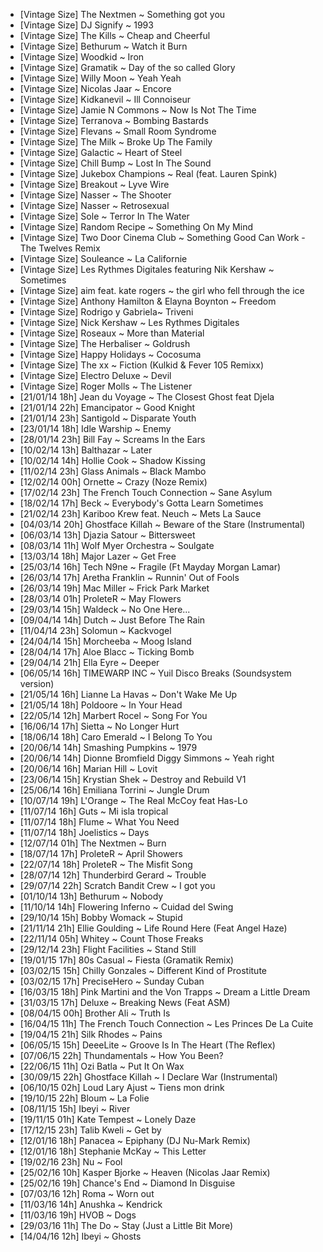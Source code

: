 - [Vintage Size] The Nextmen ~ Something got you
- [Vintage Size] DJ Signify ~ 1993
- [Vintage Size] The Kills  ~ Cheap and Cheerful
- [Vintage Size] Bethurum ~ Watch it Burn
- [Vintage Size] Woodkid ~ Iron
- [Vintage Size] Gramatik ~ Day of the so called Glory
- [Vintage Size] Willy Moon ~ Yeah Yeah
- [Vintage Size] Nicolas Jaar ~ Encore
- [Vintage Size] Kidkanevil ~ Ill Connoiseur
- [Vintage Size] Jamie N Commons ~ Now Is Not The Time
- [Vintage Size] Terranova ~ Bombing Bastards
- [Vintage Size] Flevans ~ Small Room Syndrome
- [Vintage Size] The Milk ~ Broke Up The Family
- [Vintage Size] Galactic ~ Heart of Steel
- [Vintage Size] Chill Bump ~ Lost In The Sound
- [Vintage Size] Jukebox Champions ~ Real (feat. Lauren Spink)
- [Vintage Size] Breakout ~ Lyve Wire
- [Vintage Size] Nasser ~ The Shooter
- [Vintage Size] Nasser ~ Retrosexual
- [Vintage Size] Sole ~ Terror In The Water
- [Vintage Size] Random Recipe ~ Something On My Mind
- [Vintage Size] Two Door Cinema Club ~ Something Good Can Work - The Twelves Remix
- [Vintage Size] Souleance ~ La Californie
- [Vintage Size] Les Rythmes Digitales featuring Nik Kershaw ~ Sometimes
- [Vintage Size] aim feat. kate rogers ~ the girl who fell through the ice
- [Vintage Size] Anthony Hamilton & Elayna Boynton ~ Freedom
- [Vintage Size] Rodrigo y Gabriela~ Triveni
- [Vintage Size] Nick Kershaw ~ Les Rythmes Digitales
- [Vintage Size] Roseaux ~ More than Material
- [Vintage Size] The Herbaliser ~ Goldrush
- [Vintage Size] Happy Holidays ~ Cocosuma
- [Vintage Size] The xx ~ Fiction (Kulkid & Fever 105 Remixx)
- [Vintage Size] Electro Deluxe ~ Devil
- [Vintage Size] Roger Molls ~ The Listener
- [21/01/14 18h] Jean du Voyage ~ The Closest Ghost feat Djela
- [21/01/14 22h] Emancipator ~ Good Knight
- [21/01/14 23h] Santigold ~ Disparate Youth
- [23/01/14 18h] Idle Warship ~ Enemy
- [28/01/14 23h] Bill Fay ~ Screams In the Ears
- [10/02/14 13h] Balthazar ~ Later
- [10/02/14 14h] Hollie Cook ~ Shadow Kissing
- [11/02/14 23h] Glass Animals ~ Black Mambo
- [12/02/14 00h] Ornette ~ Crazy (Noze Remix)
- [17/02/14 23h] The French Touch Connection ~ Sane Asylum
- [18/02/14 17h] Beck ~ Everybody's Gotta Learn Sometimes
- [21/02/14 23h] Kariboo Krew feat. Neuch ~ Mets La Sauce
- [04/03/14 20h] Ghostface Killah ~ Beware of the Stare (Instrumental)
- [06/03/14 13h] Djazia Satour ~ Bittersweet
- [08/03/14 11h] Wolf Myer Orchestra ~ Soulgate
- [13/03/14 18h] Major Lazer ~ Get Free
- [25/03/14 16h] Tech N9ne ~ Fragile (Ft Mayday Morgan Lamar)
- [26/03/14 17h] Aretha Franklin ~ Runnin' Out of Fools
- [26/03/14 19h] Mac Miller ~ Frick Park Market
- [28/03/14 01h] ProleteR ~ May Flowers
- [29/03/14 15h] Waldeck ~ No One Here...
- [09/04/14 14h] Dutch ~ Just Before The Rain
- [11/04/14 23h] Solomun ~ Kackvogel
- [24/04/14 15h] Morcheeba ~ Moog Island
- [28/04/14 17h] Aloe Blacc ~ Ticking Bomb
- [29/04/14 21h] Ella Eyre ~ Deeper
- [06/05/14 16h] TIMEWARP INC ~ Yuil Disco Breaks (Soundsystem version)
- [21/05/14 16h] Lianne La Havas ~ Don't Wake Me Up
- [21/05/14 18h] Poldoore ~ In Your Head
- [22/05/14 12h] Marbert Rocel ~ Song For You
- [16/06/14 17h] Sietta ~ No Longer Hurt
- [18/06/14 18h] Caro Emerald ~ I Belong To You
- [20/06/14 14h] Smashing Pumpkins ~ 1979
- [20/06/14 14h] Dionne Bromfield Diggy Simmons ~ Yeah right
- [20/06/14 16h] Marian Hill ~ Lovit
- [23/06/14 15h] Krystian Shek ~ Destroy and Rebuild V1
- [25/06/14 16h] Emiliana Torrini ~ Jungle Drum
- [10/07/14 19h] L'Orange ~ The Real McCoy feat Has-Lo
- [11/07/14 16h] Guts ~ Mi isla tropical
- [11/07/14 18h] Flume ~ What You Need
- [11/07/14 18h] Joelistics ~ Days
- [12/07/14 01h] The Nextmen ~ Burn
- [18/07/14 17h] ProleteR ~ April Showers
- [22/07/14 18h] ProleteR ~ The Misfit Song
- [28/07/14 12h] Thunderbird Gerard ~ Trouble
- [29/07/14 22h] Scratch Bandit Crew ~ I got you
- [01/10/14 13h] Bethurum ~ Nobody
- [11/10/14 14h] Flowering Inferno ~ Cuidad del Swing
- [29/10/14 15h] Bobby Womack ~ Stupid
- [21/11/14 21h] Ellie Goulding ~ Life Round Here (Feat Angel Haze)
- [22/11/14 05h] Whitey ~ Count Those Freaks
- [29/12/14 23h] Flight Facilities ~ Stand Still
- [19/01/15 17h] 80s Casual ~ Fiesta (Gramatik Remix)
- [03/02/15 15h] Chilly Gonzales ~ Different Kind of Prostitute
- [03/02/15 17h] PreciseHero ~ Sunday Cuban
- [16/03/15 18h] Pink Martini and the Von Trapps ~ Dream a Little Dream
- [31/03/15 17h] Deluxe ~ Breaking News (Feat ASM)
- [08/04/15 00h] Brother Ali ~ Truth Is
- [16/04/15 11h] The French Touch Connection ~ Les Princes De La Cuite
- [19/04/15 21h] Silk Rhodes ~ Pains
- [06/05/15 15h] DeeeLite ~ Groove Is In The Heart (The Reflex)
- [07/06/15 22h] Thundamentals ~ How You Been?
- [22/06/15 11h] Ozi Batla ~ Put It On Wax
- [30/09/15 22h] Ghostface Killah ~ I Declare War (Instrumental)
- [06/10/15 02h] Loud Lary Ajust ~ Tiens mon drink
- [19/10/15 22h] Bloum ~ La Folie
- [08/11/15 15h] Ibeyi ~ River
- [19/11/15 01h] Kate Tempest ~ Lonely Daze
- [17/12/15 23h] Talib Kweli ~ Get by
- [12/01/16 18h] Panacea ~ Epiphany (DJ Nu-Mark Remix)
- [12/01/16 18h] Stephanie McKay ~ This Letter
- [19/02/16 23h] Nu ~ Fool
- [25/02/16 10h] Kasper Bjorke ~ Heaven (Nicolas Jaar Remix)
- [25/02/16 19h] Chance's End ~ Diamond In Disguise
- [07/03/16 12h] Roma ~ Worn out
- [11/03/16 14h] Anushka ~ Kendrick
- [11/03/16 19h] HVOB ~ Dogs
- [29/03/16 11h] The Do ~ Stay (Just a Little Bit More)
- [14/04/16 12h] Ibeyi ~ Ghosts
